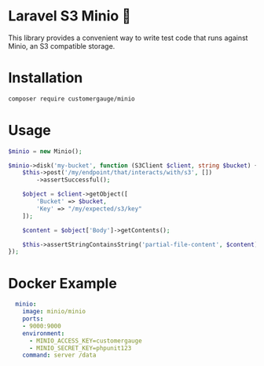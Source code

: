 # Laravel S3 Minio 📁

This library provides a convenient way to write test code that runs
against Minio, an S3 compatible storage.

# Installation

```bash
composer require customergauge/minio
```

# Usage

```php
$minio = new Minio();

$minio->disk('my-bucket', function (S3Client $client, string $bucket) {
    $this->post('/my/endpoint/that/interacts/with/s3', [])
        ->assertSuccessful();

    $object = $client->getObject([
        'Bucket' => $bucket,
        'Key' => "/my/expected/s3/key"
    ]);

    $content = $object['Body']->getContents();

    $this->assertStringContainsString('partial-file-content', $content);
});
```

# Docker Example

```yaml
  minio:
    image: minio/minio
    ports:
    - 9000:9000
    environment:
      - MINIO_ACCESS_KEY=customergauge
      - MINIO_SECRET_KEY=phpunit123
    command: server /data
```
